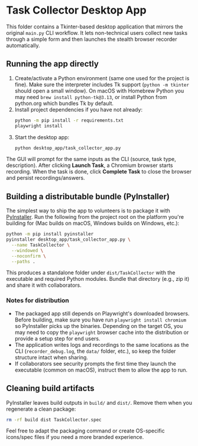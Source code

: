 # Task Collector Desktop App

This folder contains a Tkinter-based desktop application that mirrors the original `main.py` CLI workflow. It lets non-technical users collect new tasks through a simple form and then launches the stealth browser recorder automatically.

## Running the app directly

1. Create/activate a Python environment (same one used for the project is fine).
   Make sure the interpreter includes Tk support (`python -m tkinter` should open a
   small window). On macOS with Homebrew Python you may need `brew install python-tk@3.13`,
   or install Python from python.org which bundles Tk by default.
2. Install project dependencies if you have not already:
   ```bash
   python -m pip install -r requirements.txt
   playwright install
   ```
3. Start the desktop app:
   ```bash
   python desktop_app/task_collector_app.py
   ```

The GUI will prompt for the same inputs as the CLI (source, task type, description). After clicking **Launch Task**, a Chromium browser starts recording. When the task is done, click **Complete Task** to close the browser and persist recordings/answers.

## Building a distributable bundle (PyInstaller)

The simplest way to ship the app to volunteers is to package it with [PyInstaller](https://pyinstaller.org/). Run the following from the project root on the platform you're building for (Mac builds on macOS, Windows builds on Windows, etc.):

```bash
python -m pip install pyinstaller
pyinstaller desktop_app/task_collector_app.py \
  --name TaskCollector \
  --windowed \
  --noconfirm \
  --paths .
```

This produces a standalone folder under `dist/TaskCollector` with the executable and required Python modules. Bundle that directory (e.g., zip it) and share it with collaborators.

### Notes for distribution

- The packaged app still depends on Playwright's downloaded browsers. Before building, make sure you have run `playwright install chromium` so PyInstaller picks up the binaries. Depending on the target OS, you may need to copy the `playwright` browser cache into the distribution or provide a setup step for end users.
- The application writes logs and recordings to the same locations as the CLI (`recorder_debug.log`, the `data/` folder, etc.), so keep the folder structure intact when sharing.
- If collaborators see security prompts the first time they launch the executable (common on macOS), instruct them to allow the app to run.

## Cleaning build artifacts

PyInstaller leaves build outputs in `build/` and `dist/`. Remove them when you regenerate a clean package:

```bash
rm -rf build dist TaskCollector.spec
```

Feel free to adapt the packaging command or create OS-specific icons/spec files if you need a more branded experience.
